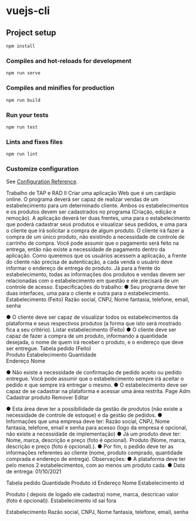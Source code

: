 # vuejs-cli

## Project setup
```
npm install
```

### Compiles and hot-reloads for development
```
npm run serve
```

### Compiles and minifies for production
```
npm run build
```

### Run your tests
```
npm run test
```

### Lints and fixes files
```
npm run lint
```

### Customize configuration
See [Configuration Reference](https://cli.vuejs.org/config/).


Trabalho de TAP e RAD II 
Criar uma aplicação Web que é um cardápio online. O programa deverá ser capaz de realizar vendas de um estabelecimento para um determinado cliente. Ambos os estabelecimentos e os produtos devem ser cadastrados no programa (Criação, edição e remoção). A aplicação deverá ter duas frentes, uma para o estabelecimento que poderá cadastrar seus produtos e visualizar seus pedidos, e uma para o cliente que irá solicitar a compra de algum produto. O cliente irá fazer a compra de um único produto, não existindo a necessidade de controle de carrinho de compra. Você pode assumir que o pagamento será feito na entrega, então não existe a necessidade de pagamento dentro da aplicação. Como queremos que os usuários acessem a aplicação, a frente do cliente não precisa de autenticação, a cada venda o usuário deve informar o endereço de entrega do produto. Já para a frente do estabelecimento, todas as informações dos produtos e vendas devem ser relacionadas com o estabelecimento em questão e ele precisará de um controle de acesso. 
Especificações do trabalho: 
● Seu programa deve ter duas interfaces, uma para o cliente e outra para o estabelecimento. 
Estabelecimento (Feito)
Razão social, 
CNPJ, 
Nome fantasia, 
telefone, 
email,
senha

● O cliente deve ser capaz de visualizar todos os estabelecimentos da plataforma e seus respectivos produtos (a forma que isto será mostrado fica a seu critério). 
Listar estabelecimento (Feito)
● O cliente deve ser capaz de fazer a compra de um produto, informando a quantidade desejada, o nome de quem irá receber o produto, e o endereço que deve ser entregue. 
Tabela pedido (Feito)	
		Produto
		Estabelecimento
		Quantidade		
		Endereço
		Nome

● Não existe a necessidade de confirmação de pedido aceito ou pedido entregue. Você pode assumir que o estabelecimento sempre irá aceitar o pedido e que sempre irá entregar o mesmo. 
● O estabelecimento deve ser capaz de se cadastrar na plataforma e acessar uma área restrita. 
Page Adm
Cadastrar produto 
Remover
Editar

● Esta área deve ter a possibilidade da gestão de produtos (não existe a necessidade de controle de estoque) e da gestão de pedidos. 
● Informações que uma empresa deve ter: Razão social, CNPJ, Nome fantasia, telefone, email e senha para acesso (logo da empresa é opcional, não existe a necessidade de implementação) 
● Já um produto deve ter: Nome, marca, descrição e preço (foto é opcional). 
	Produto (Nome, marca, descrição e preço (foto é opcional).).
● Por fim, o pedido deve ter as informações referentes ao cliente (nome, produto comprado, quantidade comprada e endereço de entrega). Observações: 
● A plataforma deve ter pelo menos 2 estabelecimentos, com ao menos um produto cada. 
● Data de entrega: 01/10/2021

Tabela pedido
		Quantidade
		Produto id
		Endereço
		Nome
Estabelecimento id



Produto ( depois de logado ele cadastra)
nome,
marca, 
descricao
valor (foto é opcional)).
Estabelecimento id sai fora

Estabelecimento 
Razão social, 
CNPJ, 
Nome fantasia, 
telefone, 
email,
senha

